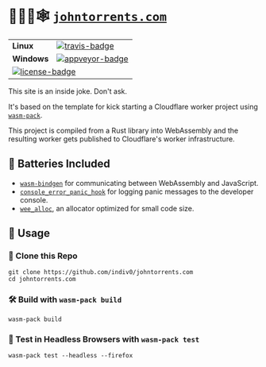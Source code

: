 # 👷‍♀️🦀🕸️ [`johntorrents.com`](https://johntorrents.com)

<table>
  <tr>
    <td><strong>Linux</strong></td>
    <td>
      <a href="https://travis-ci.org/github/indiv0/johntorrents.com" title="Travis Build Status">
        <img src="https://img.shields.io/travis/indiv0/johntorrents.com/main?style=flat-square" alt="travis-badge"></img>
      </a>
    </td>
  </tr>
  <tr>
    <td><strong>Windows</strong></td>
    <td>
      <a href="https://ci.appveyor.com/project/indiv0/johntorrents-com" title="Appveyor Build Status">
        <img src="https://img.shields.io/appveyor/build/indiv0/johntorrents-com/main?style=flat-square" alt="appveyor-badge"></img>
      </a>
    </td>
  </tr>
  <tr>
    <td colspan="2">
      <a href="LICENSE">
        <img src="https://img.shields.io/github/license/indiv0/johntorrents.com?style=flat-square" alt="license-badge"></img>
      </a>
    </td>
  </tr>
</table>

This site is an inside joke. Don't ask.

It's based on the template for kick starting a Cloudflare worker project
using [`wasm-pack`](https://github.com/rustwasm/wasm-pack).

This project is compiled from a Rust library into WebAssembly and the resulting
worker gets published to Cloudflare's worker infrastructure.

## 🔋 Batteries Included

* [`wasm-bindgen`](https://github.com/rustwasm/wasm-bindgen) for communicating
  between WebAssembly and JavaScript.
* [`console_error_panic_hook`](https://github.com/rustwasm/console_error_panic_hook)
  for logging panic messages to the developer console.
* [`wee_alloc`](https://github.com/rustwasm/wee_alloc), an allocator optimized
  for small code size.

## 🚴 Usage

### 🐑 Clone this Repo

```
git clone https://github.com/indiv0/johntorrents.com
cd johntorrents.com
```

### 🛠️ Build with `wasm-pack build`

```
wasm-pack build
```

### 🔬 Test in Headless Browsers with `wasm-pack test`

```
wasm-pack test --headless --firefox
```
